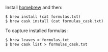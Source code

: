 Install [homebrew](http://brew.sh/) and then:

```
$ brew install (cat formulas.txt)
$ brew cask install (cat formulas_cask.txt)
```

To capture installed formulas:
```
$ brew leaves > formulas.txt
$ brew cask list > formulas_cask.txt
```
